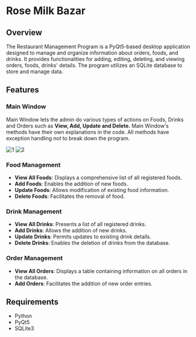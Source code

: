 # Rose Milk Bazar

## Overview

The Restaurant Management Program is a PyQt5-based desktop application designed to manage and organize information about orders, foods, and drinks. It provides functionalities for adding, editing, deleting, and viewing orders, foods, drinks' details. The program utilizes an SQLite database to store and manage data.

## Features

### Main Window
Main Window lets the admin do various types of actions on Foods, Drinks and Orders such as **View, Add, Update and Delete.** Main Window's methods have their own explanations in the code. All methods have exception handling not to break down the program. 

![1](https://github.com/anlbora/restaurantManagement/assets/100442507/42d53e76-2432-4891-838c-e0d44f6b78b4)
![2](https://github.com/anlbora/restaurantManagement/assets/100442507/ad08c70c-e20b-4cc4-975f-df370a678ccc)

### Food Management

- **View All Foods**: Displays a comprehensive list of all registered foods.
- **Add Foods**: Enables the addition of new foods.
- **Update Foods**: Allows modification of existing food information.
- **Delete Foods**: Facilitates the removal of food.

### Drink Management

- **View All Drinks**: Presents a list of all registered drinks.
- **Add Drinks**: Allows the addition of new drinks.
- **Update Drinks**: Permits updates to existing drink details.
- **Delete Drinks**: Enables the deletion of drinks from the database.

### Order Management

- **View All Orders**: Displays a table containing information on all orders in the database.
- **Add Orders**: Facilitates the addition of new order entries.
  
## Requirements

- Python
- PyQt5
- SQLite3


